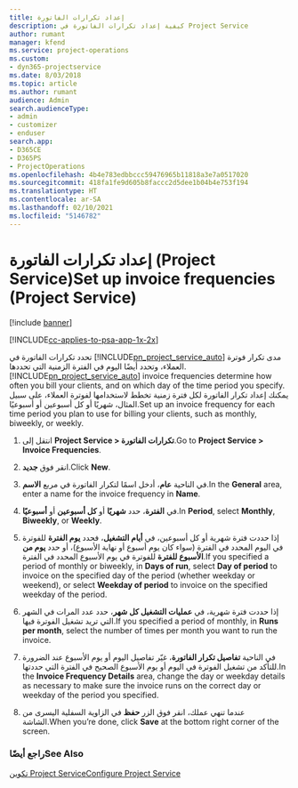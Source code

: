 ```yaml
---
title: إعداد تكرارات الفاتورة‬
description: كيفية إعداد تكرارات الفاتورة في Project Service
author: rumant
manager: kfend
ms.service: project-operations
ms.custom:
- dyn365-projectservice
ms.date: 8/03/2018
ms.topic: article
ms.author: rumant
audience: Admin
search.audienceType:
- admin
- customizer
- enduser
search.app:
- D365CE
- D365PS
- ProjectOperations
ms.openlocfilehash: 4b4e783edbbccc59476965b11818a3e7a0517020
ms.sourcegitcommit: 418fa1fe9d605b8faccc2d5dee1b04b4e753f194
ms.translationtype: HT
ms.contentlocale: ar-SA
ms.lasthandoff: 02/10/2021
ms.locfileid: "5146782"
---
```

# <a name="set-up-invoice-frequencies-project-service"></a><span data-ttu-id="9f40b-103">إعداد تكرارات الفاتورة (Project Service)</span><span class="sxs-lookup"><span data-stu-id="9f40b-103">Set up invoice frequencies (Project Service)</span></span>

[!include [banner](../includes/psa-now-project-operations.md)]

[!INCLUDE[cc-applies-to-psa-app-1x-2x](../includes/cc-applies-to-psa-app-1x-2x.md)]

<span data-ttu-id="9f40b-104">تحدد تكرارات الفاتورة‬ في [!INCLUDE[pn_project_service_auto](../includes/pn-project-service-auto.md)] مدى تكرار فوترة العملاء، وتحدد أيضًا اليوم في الفترة الزمنية التي تحددها.</span><span class="sxs-lookup"><span data-stu-id="9f40b-104">[!INCLUDE[pn_project_service_auto](../includes/pn-project-service-auto.md)] invoice frequencies determine how often you bill your clients, and on which day of the time period you specify.</span></span> <span data-ttu-id="9f40b-105">يمكنك إعداد تكرار الفاتورة لكل فترة زمنية تخطط لاستخدامها لفوترة العملاء، على سبيل المثال، شهريًا أو كل أسبوعين أو أسبوعيًا.</span><span class="sxs-lookup"><span data-stu-id="9f40b-105">Set up an invoice frequency for each time period you plan to use for billing your clients, such as monthly, biweekly, or weekly.</span></span>  
  
1.  <span data-ttu-id="9f40b-106">انتقل إلى **Project Service > تكرارات الفاتورة**.</span><span class="sxs-lookup"><span data-stu-id="9f40b-106">Go to **Project Service > Invoice Frequencies**.</span></span>  
  
2.  <span data-ttu-id="9f40b-107">انقر فوق **جديد**.</span><span class="sxs-lookup"><span data-stu-id="9f40b-107">Click **New**.</span></span>  
  
3.  <span data-ttu-id="9f40b-108">في الناحية **عام**، أدخل اسمًا لتكرار الفاتورة في مربع **الاسم**.</span><span class="sxs-lookup"><span data-stu-id="9f40b-108">In the **General** area, enter a name for the invoice frequency in **Name**.</span></span>  
  
4.  <span data-ttu-id="9f40b-109">في **الفترة‬**، حدد **شهريًا** أو **كل أسبوعين** أو **أسبوعيًا‬**.</span><span class="sxs-lookup"><span data-stu-id="9f40b-109">In **Period**, select **Monthly**, **Biweekly**, or **Weekly**.</span></span>  
  
5.  <span data-ttu-id="9f40b-110">إذا حددت فترة شهرية أو كل أسبوعين، في **أيام التشغيل**، فحدد **يوم الفترة‬** للفوترة في اليوم المحدد في الفترة (سواء كان يوم أسبوع أو نهاية الأسبوع)، أو حدد **يوم من الأسبوع للفترة‬** للفوترة في يوم الأسبوع المحدد في الفترة.</span><span class="sxs-lookup"><span data-stu-id="9f40b-110">If you specified a period of monthly or biweekly, in **Days of run**, select **Day of period** to invoice on the specified day of the period (whether weekday or weekend), or select **Weekday of period** to invoice on the specified weekday of the period.</span></span>  
  
6.  <span data-ttu-id="9f40b-111">إذا حددت فترة شهرية، في **عمليات التشغيل كل شهر‬**، حدد عدد المرات في الشهر التي تريد تشغيل الفوترة فيها.</span><span class="sxs-lookup"><span data-stu-id="9f40b-111">If you specified a period of monthly, in **Runs per month**, select the number of times per month you want to run the invoice.</span></span>  
  
7.  <span data-ttu-id="9f40b-112">في الناحية **تفاصيل تكرار الفاتورة**، غيّر تفاصيل اليوم أو يوم الأسبوع عند الضرورة للتأكد من تشغيل الفوترة في اليوم أو يوم الأسبوع الصحيح في الفترة التي حددتها.</span><span class="sxs-lookup"><span data-stu-id="9f40b-112">In the **Invoice Frequency Details** area, change the day or weekday details as necessary to make sure the invoice runs on the correct day or weekday of the period you specified.</span></span>  
  
8.  <span data-ttu-id="9f40b-113">عندما تنهي عملك، انقر فوق الزر **حفظ** في الزاوية السفلية اليسرى من الشاشة.</span><span class="sxs-lookup"><span data-stu-id="9f40b-113">When you’re done, click **Save** at the bottom right corner of the screen.</span></span>  
  
### <a name="see-also"></a><span data-ttu-id="9f40b-114">راجع أيضًا</span><span class="sxs-lookup"><span data-stu-id="9f40b-114">See Also</span></span>  
 [<span data-ttu-id="9f40b-115">تكوين Project Service</span><span class="sxs-lookup"><span data-stu-id="9f40b-115">Configure Project Service</span></span>](../psa/configure.md)
